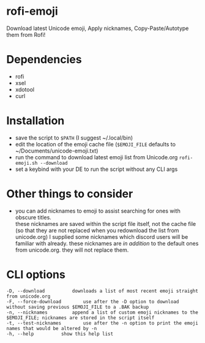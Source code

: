 # rofi-emoji
Download latest Unicode emoji, Apply nicknames, Copy-Paste/Autotype them from Rofi! 

# Dependencies
- rofi
- xsel
- xdotool
- curl

# Installation
- save the script to ``$PATH`` (I suggest ~/.local/bin)  
- edit the location of the emoji cache file (``$EMOJI_FILE`` defaults to ~/Documents/unicode-emoji.txt)  
- run the command to download latest emoji list from Unicode.org ``rofi-emoji.sh --download``
- set a keybind with your DE to run the script without any CLI args

# Other things to consider
- you can add nicknames to emoji to assist searching for ones with obscure titles.  
  these nicknames are saved within the script file itself, not the cache file (so that they are not replaced when you redownload the list from unicode.org)
  I supplied some nicknames which discord users will be familiar with already.
  these nicknames are *in addition* to the default ones from unicode.org. they will not replace them.

# CLI options
```
-D, --download			downloads a list of most recent emoji straight from unicode.org  
-F, --force-download		use after the -D option to download without saving previous $EMOJI_FILE to a .BAK backup  
-n, --nicknames			append a list of custom emoji nicknames to the $EMOJI_FILE; nicknames are stored in the script itself  
-t, --test-nicknames		use after the -n option to print the emoji names that would be altered by -n  
-h, --help			show this help list  
```
